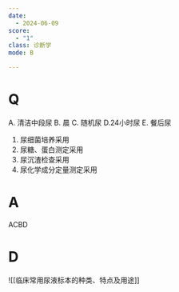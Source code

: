 ```yaml
---
date:
  - 2024-06-09
score:
  - "1"
class: 诊断学
mode: B

---
```

# Q
A. 清洁中段尿 B. 晨 C. 随机尿
D.24小时尿 E. 餐后尿

1. 尿细菌培养采用
2. 尿糖、蛋白测定采用
3. 尿沉渣检查采用
4. 尿化学成分定量测定采用

# A

ACBD


# D
![[临床常用尿液标本的种类、特点及用途]]